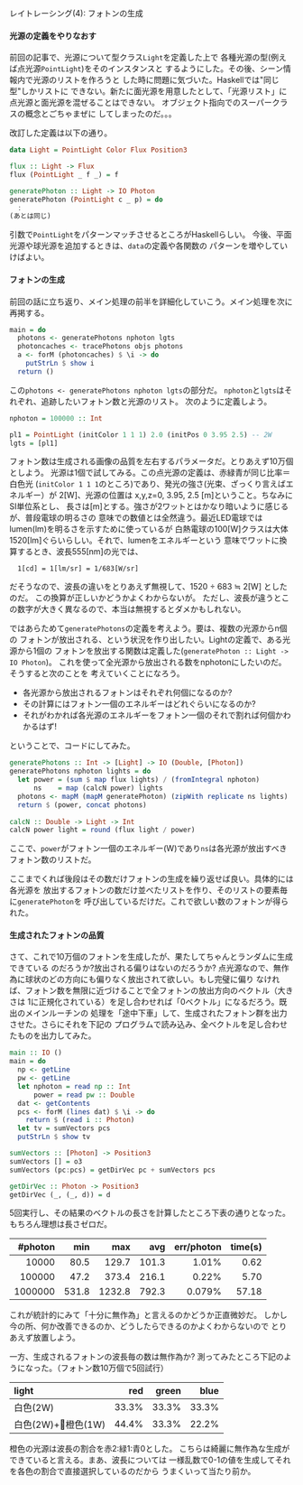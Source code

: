 レイトレーシング(4): フォトンの生成

#### 光源の定義をやりなおす

前回の記事で、光源について型クラス`Light`を定義した上で
各種光源の型(例えば点光源`PointLight`)をそのインスタンスと
するようにした。その後、シーン情報内で光源のリストを作ろうと
した時に問題に気づいた。Haskellでは"同じ型"しかリストに
できない。新たに面光源を用意したとして、「光源リスト」に
点光源と面光源を混ぜることはできない。
オブジェクト指向でのスーパークラスの概念とごちゃまぜに
してしまったのだ。。。

改訂した定義は以下の通り。

```haskell
data Light = PointLight Color Flux Position3

flux :: Light -> Flux
flux (PointLight _ f _) = f

generatePhoton :: Light -> IO Photon
generatePhoton (PointLight c _ p) = do
  :
(あとは同じ)
```

引数で`PointLight`をパターンマッチさせるところがHaskellらしい。
今後、平面光源や球光源を追加するときは、`data`の定義や各関数の
パターンを増やしていけばよい。

#### フォトンの生成

前回の話に立ち返り、メイン処理の前半を詳細化していこう。メイン処理を次に
再掲する。

```haskell
main = do
  photons <- generatePhotons nphoton lgts
  photoncaches <- tracePhotons objs photons
  a <- forM (photoncaches) $ \i -> do
    putStrLn $ show i
  return ()
```

この`photons <- generatePhotons nphoton lgts`の部分だ。
`nphoton`と`lgts`はそれぞれ、追跡したいフォトン数と光源のリスト。
次のように定義しよう。

```haskell
nphoton = 100000 :: Int

pl1 = PointLight (initColor 1 1 1) 2.0 (initPos 0 3.95 2.5) -- 2W
lgts = [pl1]
```

フォトン数は生成される画像の品質を左右するパラメータだ。とりあえず10万個としよう。
光源は1個で試してみる。この点光源の定義は、赤緑青が同じ比率＝白色光
(`initColor 1 1 1`のところ)であり、発光の強さ(光束、ざっくり言えばエネルギー）が
2[W]、光源の位置は x,y,z=0, 3.95, 2.5 [m]ということ。ちなみにSI単位系とし、
長さは[m]とする。強さが2ワットとはかなり暗いように感じるが、普段電球の明るさの
意味での数値とは全然違う。最近LED電球ではlumen(lm)を明るさを示すために使っているが
白熱電球の100[W]クラスは大体1520[lm]ぐらいらしい。それで、lumenをエネルギーという
意味でワットに換算するとき、波長555[nm]の光では、

```
  1[cd] = 1[lm/sr] = 1/683[W/sr]
```
だそうなので、波長の違いをとりあえず無視して、1520 ÷ 683 ≒ 2[W] としたのだ。
この換算が正しいかどうかよくわからないが。
ただし、波長が違うとこの数字が大きく異なるので、本当は無視するとダメかもしれない。

ではあらためて`generatePhotons`の定義を考えよう。要は、複数の光源からn個の
フォトンが放出される、という状況を作り出したい。Lightの定義で、ある光源から1個の
フォトンを放出する関数は定義した(`generatePhoton :: Light -> IO Photon`)。
これを使って全光源から放出される数をnphotonにしたいのだ。そうすると次のことを
考えていくことになろう。

* 各光源から放出されるフォトンはそれぞれ何個になるのか?
* その計算にはフォトン一個のエネルギーはどれぐらいになるのか?
* それがわかれば各光源のエネルギーをフォトン一個のそれで割れば何個かわかるはず!

ということで、コードにしてみた。

```haskell
generatePhotons :: Int -> [Light] -> IO (Double, [Photon])
generatePhotons nphoton lights = do
  let power = (sum $ map flux lights) / (fromIntegral nphoton)
      ns    = map (calcN power) lights
  photons <- mapM (mapM generatePhoton) (zipWith replicate ns lights)
  return $ (power, concat photons)
  
calcN :: Double -> Light -> Int
calcN power light = round (flux light / power)
```
ここで、`power`がフォトン一個のエネルギー(W)であり`ns`は各光源が放出すべき
フォトン数のリストだ。

ここまでくれば後段はその数だけフォトンの生成を繰り返せば良い。具体的には各光源を
放出するフォトンの数だけ並べたリストを作り、そのリストの要素毎に`generatePhoton`を
呼び出しているだけだ。これで欲しい数のフォトンが得られた。

#### 生成されたフォトンの品質

さて、これで10万個のフォトンを生成したが、果たしてちゃんとランダムに生成できている
のだろうか?放出される偏りはないのだろうか?
点光源なので、無作為に球状のどの方向にも偏りなく放出されて欲しい。もし完璧に偏り
なければ、フォトン数を無限に近づけることで全フォトンの放出方向のベクトル（大きさは
1に正規化されている）を足し合わせれば「0ベクトル」になるだろう。既出のメインルーチンの
処理を「途中下車」して、生成されたフォトン群を出力させた。さらにそれを下記の
プログラムで読み込み、全ベクトルを足し合わせたものを出力してみた。

```haskell
main :: IO ()
main = do
  np <- getLine
  pw <- getLine
  let nphoton = read np :: Int
      power = read pw :: Double
  dat <- getContents
  pcs <- forM (lines dat) $ \i -> do
    return $ (read i :: Photon)
  let tv = sumVectors pcs
  putStrLn $ show tv

sumVectors :: [Photon] -> Position3
sumVectors [] = o3
sumVectors (pc:pcs) = getDirVec pc + sumVectors pcs

getDirVec :: Photon -> Position3
getDirVec (_, (_, d)) = d
```
5回実行し、その結果のベクトルの長さを計算したところ下表の通りとなった。
もちろん理想は長さゼロだ。

| #photon | min | max | avg | err/photon | time(s) |
|--------:|--:|--:|--:|-------:|----:|
| 10000   | 80.5 | 129.7 | 101.3 | 1.01% | 0.62 |
| 100000  | 47.2 | 373.4 | 216.1 | 0.22% | 5.70 |
| 1000000 | 531.8 | 1232.8 | 792.3 | 0.079% | 57.18 |

これが統計的にみて「十分に無作為」と言えるのかどうか正直微妙だ。
しかし今の所、何か改善できるのか、どうしたらできるのかよくわからないので
とりあえず放置しよう。

一方、生成されるフォトンの波長毎の数は無作為か?
測ってみたところ下記のようになった。（フォトン数10万個で5回試行）

| light | red | green | blue |
|:------|----:|------:|-----:|
|白色(2W)|33.3%|33.3%|33.3%|
|白色(2W)+橙色(1W)|44.4%|33.3%|22.2%|

橙色の光源は波長の割合を赤2:緑1:青0とした。
こちらは綺麗に無作為な生成ができていると言える。まあ、波長については
一様乱数で0-1の値を生成してそれを各色の割合で直接選択しているのだから
うまくいって当たり前か。




